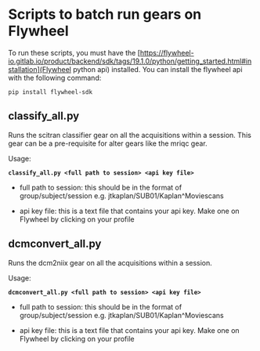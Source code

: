 # Scripts to batch run gears on Flywheel

To run these scripts, you must have the [https://flywheel-io.gitlab.io/product/backend/sdk/tags/19.1.0/python/getting_started.html#installation](Flywheel python api) installed. 
You can install the flywheel api with the following command: 

`pip install flywheel-sdk`

## classify_all.py
Runs the scitran classifier gear on all the acquisitions within a session. This gear can be a pre-requisite for alter gears like the mriqc gear. 

Usage: 

**`classify_all.py <full path to session> <api key file>`**

- full path to session: this should be in the format of group/subject/session
    e.g. jtkaplan/SUB01/Kaplan^Moviescans

- api key file: this is a text file that contains your api key. Make one on Flywheel by clicking on your profile

## dcmconvert_all.py
Runs the dcm2niix gear on all the acquisitions within a session. 

Usage: 

**`dcmconvert_all.py <full path to session> <api key file>`**

- full path to session: this should be in the format of group/subject/session
    e.g. jtkaplan/SUB01/Kaplan^Moviescans

- api key file: this is a text file that contains your api key. Make one on Flywheel by clicking on your profile



